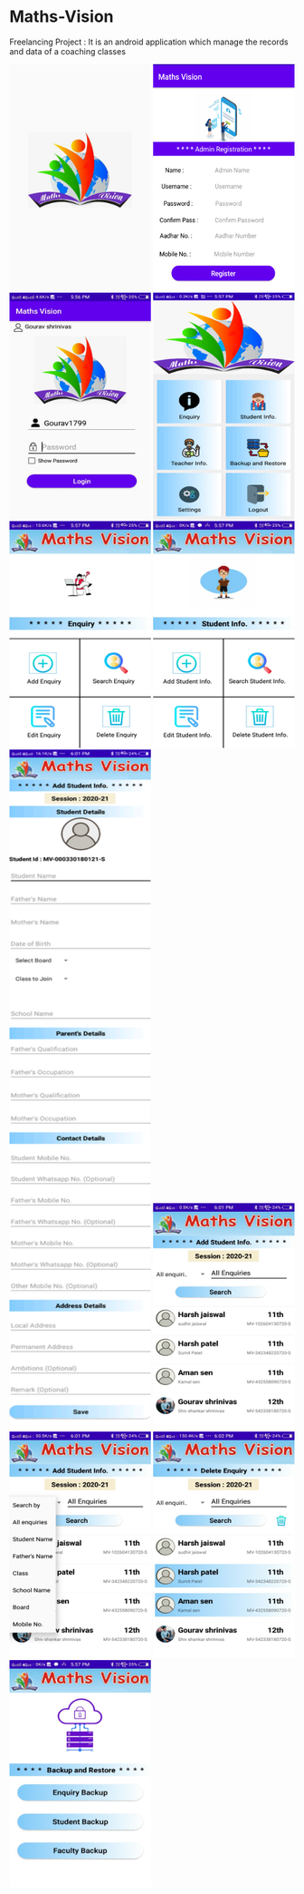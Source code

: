 # Maths-Vision
Freelancing Project : It is an android application which manage the records and data of a coaching classes

<img src="screenshots/1.jpg" height="400" width="250">


<img src="screenshots/2.png" height="400" width="250">


<img src="screenshots/3.jpg" height="400" width="250">


<img src="screenshots/4.png" height="400" width="250">


<img src="screenshots/5.jpg" height="400" width="250">


<img src="screenshots/6.jpg" height="400" width="250">


<img src="screenshots/7.png" height="1200" width="250">


<img src="screenshots/8.jpg" height="400" width="250">


<img src="screenshots/9.jpg" height="400" width="250">


<img src="screenshots/10.jpg" height="400" width="250">


<img src="screenshots/11.jpg" height="400" width="250">


